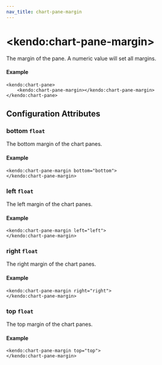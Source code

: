 ```yaml
---
nav_title: chart-pane-margin
---
```


# \<kendo:chart-pane-margin\>

The margin of the pane. A numeric value will set all margins.

#### Example
    <kendo:chart-pane>
        <kendo:chart-pane-margin></kendo:chart-pane-margin>
    </kendo:chart-pane>

## Configuration Attributes

### bottom `float`

The bottom margin of the chart panes.

#### Example
    <kendo:chart-pane-margin bottom="bottom">
    </kendo:chart-pane-margin>

### left `float`

The left margin of the chart panes.

#### Example
    <kendo:chart-pane-margin left="left">
    </kendo:chart-pane-margin>

### right `float`

The right margin of the chart panes.

#### Example
    <kendo:chart-pane-margin right="right">
    </kendo:chart-pane-margin>

### top `float`

The top margin of the chart panes.

#### Example
    <kendo:chart-pane-margin top="top">
    </kendo:chart-pane-margin>

